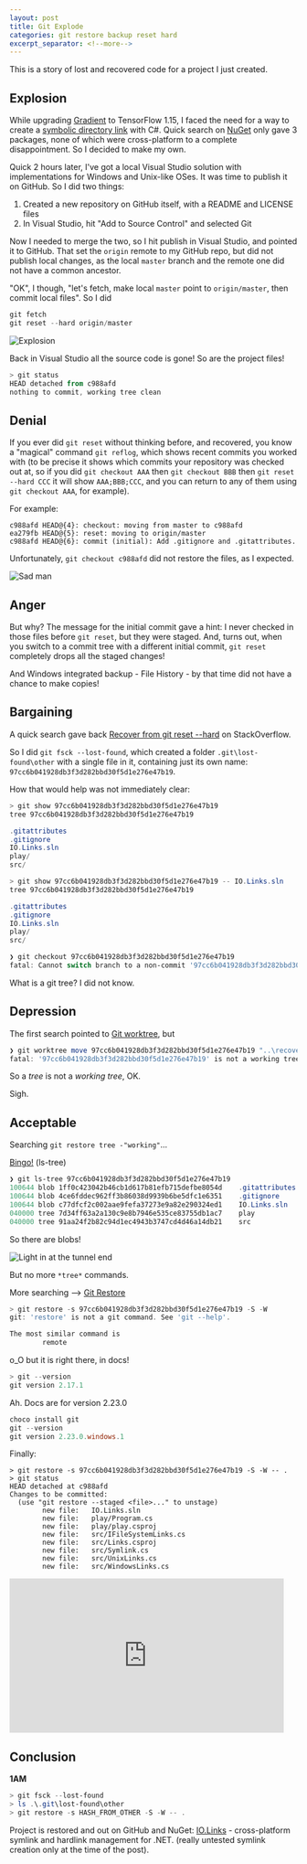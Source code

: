 ```yaml
---
layout: post
title: Git Explode
categories: git restore backup reset hard
excerpt_separator: <!--more--> 
---
```


This is a story of lost and recovered code for a project I just created.

<!--more-->

## Explosion

While upgrading [Gradient](https://losttech.software/gradient.html) to TensorFlow 1.15,
I faced the need for a way to create a
[symbolic directory link](https://en.wikipedia.org/wiki/Symbolic_link) with C#.
Quick search on [NuGet](https://nuget.org) only gave 3 packages, none of which were
cross-platform to a complete disappointment. So I decided to make my own.

Quick 2 hours later, I've got a local Visual Studio solution with implementations
for Windows and Unix-like OSes. It was time to publish it on GitHub. So I did two things:

1. Created a new repository on GitHub itself, with a README and LICENSE files
1. In Visual Studio, hit "Add to Source Control" and selected Git

Now I needed to merge the two, so I hit publish in Visual Studio, and pointed it to GitHub.
That set the `origin` remote to my GitHub repo, but did not publish local changes,
as the local `master` branch and the remote one did not have a common ancestor.

"OK", I though, "let's fetch, make local `master` point to `origin/master`,
then commit local files". So I did

```PowerShell
git fetch
git reset --hard origin/master
```

![Explosion](/images/Explosion.jpg)

Back in Visual Studio all the source code is gone! So are the project files!

```PowerShell
> git status
HEAD detached from c988afd
nothing to commit, working tree clean
```

## Denial

If you ever did `git reset` without thinking before, and recovered, you know a "magical"
command `git reflog`, which shows recent commits you worked with (to be precise it
shows which commits your repository was checked out at, so if you did
`git checkout AAA` then `git checkout BBB` then `git reset --hard CCC` it will show `AAA;BBB;CCC`,
and you can return to any of them using `git checkout AAA`, for example).

For example:

```git
c988afd HEAD@{4}: checkout: moving from master to c988afd
ea279fb HEAD@{5}: reset: moving to origin/master
c988afd HEAD@{6}: commit (initial): Add .gitignore and .gitattributes.
```

Unfortunately, `git checkout c988afd` did not restore the files, as I expected.

![Sad man](/images/Sad.jpg)

## Anger

But why? The message for the initial commit gave a hint: I never checked in those files
before `git reset`, but they were staged. And, turns out, when you switch to a commit tree
with a different initial commit, `git reset` completely drops all the staged changes!

And Windows integrated backup - File History - by that time did not have a chance to make copies!

## Bargaining

A quick search gave back
[Recover from git reset --hard](https://stackoverflow.com/questions/5788037/recover-from-git-reset-hard)
on StackOverflow.

So I did `git fsck --lost-found`, which created a folder `.git\lost-found\other`
with a single file in it, containing just its own name: `97cc6b041928db3f3d282bbd30f5d1e276e47b19`.

How that would help was not immediately clear:

```PowerShell
> git show 97cc6b041928db3f3d282bbd30f5d1e276e47b19
tree 97cc6b041928db3f3d282bbd30f5d1e276e47b19

.gitattributes
.gitignore
IO.Links.sln
play/
src/

> git show 97cc6b041928db3f3d282bbd30f5d1e276e47b19 -- IO.Links.sln
tree 97cc6b041928db3f3d282bbd30f5d1e276e47b19

.gitattributes
.gitignore
IO.Links.sln
play/
src/

❯ git checkout 97cc6b041928db3f3d282bbd30f5d1e276e47b19
fatal: Cannot switch branch to a non-commit '97cc6b041928db3f3d282bbd30f5d1e276e47b19'
```

What is a git tree? I did not know.

## Depression

The first search pointed to
[Git worktree](https://www.git-scm.com/docs/git-worktree), but

```PowerShell
❯ git worktree move 97cc6b041928db3f3d282bbd30f5d1e276e47b19 "..\recover"
fatal: '97cc6b041928db3f3d282bbd30f5d1e276e47b19' is not a working tree
```

So a *tree* is not a *working tree*, OK.

Sigh.

## Acceptable

Searching `git restore tree -"working"`...

[Bingo!](https://git-scm.com/docs/git-ls-tree) (ls-tree)

```PowerShell
❯ git ls-tree 97cc6b041928db3f3d282bbd30f5d1e276e47b19
100644 blob 1ff0c423042b46cb1d617b81efb715defbe8054d    .gitattributes
100644 blob 4ce6fddec962ff3b86038d9939b6be5dfc1e6351    .gitignore
100644 blob c77dfcf2c002aae9fefa37273e9a82e290324ed1    IO.Links.sln
040000 tree 7d34ff63a2a130c9e8b7946e535ce83755db1ac7    play
040000 tree 91aa24f2b82c94d1ec4943b3747cd4d46a14db21    src
```

So there are blobs!

![Light in at the tunnel end](/images/EndOfTunnel.jpg)

But no more `*tree*` commands.

More searching --> [Git Restore](https://git-scm.com/docs/git-restore)

```PowerShell
> git restore -s 97cc6b041928db3f3d282bbd30f5d1e276e47b19 -S -W
git: 'restore' is not a git command. See 'git --help'.

The most similar command is
        remote
```

o_O but it is right there, in docs!

```PowerShell
> git --version
git version 2.17.1
```

Ah. Docs are for version 2.23.0

```PowerShell
choco install git
git --version
git version 2.23.0.windows.1
```

Finally:
```
> git restore -s 97cc6b041928db3f3d282bbd30f5d1e276e47b19 -S -W -- .
> git status
HEAD detached at c988afd
Changes to be committed:
  (use "git restore --staged <file>..." to unstage)
        new file:   IO.Links.sln
        new file:   play/Program.cs
        new file:   play/play.csproj
        new file:   src/IFileSystemLinks.cs
        new file:   src/Links.csproj
        new file:   src/Symlink.cs
        new file:   src/UnixLinks.cs
        new file:   src/WindowsLinks.cs
```

<iframe src="https://giphy.com/embed/VbrGKu56dceVa" width="480" height="270" frameBorder="0" class="giphy-embed" allowFullScreen></iframe>

## Conclusion

**1AM**

```PowerShell
> git fsck --lost-found
> ls .\.git\lost-found\other
> git restore -s HASH_FROM_OTHER -S -W -- .
```

Project is restored and out on GitHub and NuGet: [IO.Links](https://github.com/losttech/IO.Links)
\- cross-platform symlink and hardlink management for .NET.
(really untested symlink creation only at the time of the post).

